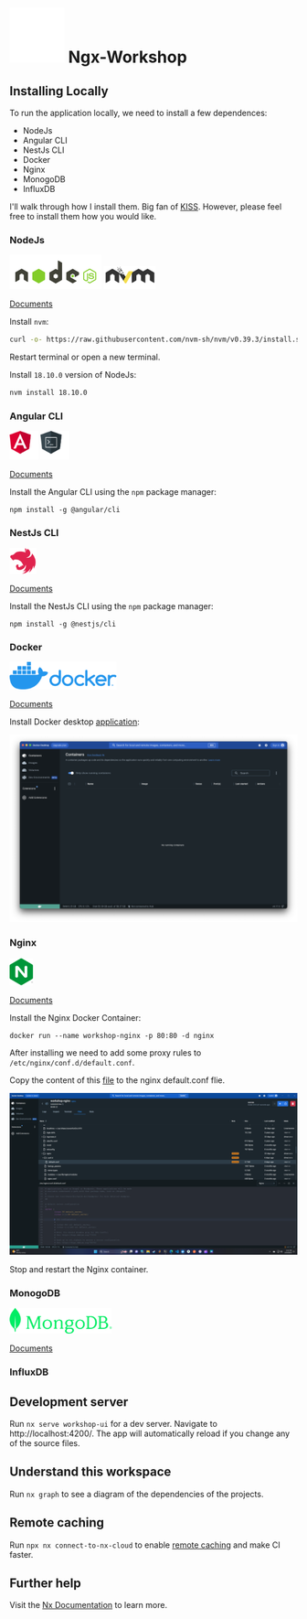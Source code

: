 # <img src="images/tips-and-updates.svg" /> Ngx-Workshop 
<!-- <a href="https://nx.dev"><img src="images/nx-logo.png" height="37"></a>
<a href="https://angular.io/"><img src="images/angular-logo.svg" height="45" /></a>
<a href="http://nestjs.com/" target="blank"><img src="images/nestjs-logo.svg" height="45"/></a>
<a href="https://www.nginx.com/" target="blank"><img src="images/nginx-logo.svg" height="45" /></a>
<a href="https://www.mongodb.com"><img src="images/mongodb-logo.png" height="45" /></a>
<a href="https://www.influxdata.com/"><img src="images/influxdb-logo.svg" height="45" /></a> -->


## Installing Locally
To run the application locally, we need to install a few dependences:
<ul>
  <li>NodeJs</li>
  <li>Angular CLI</li>
  <li>NestJs CLI</li>
  <li>Docker</li>
  <li>Nginx</li>
  <li>MonogoDB</li>
  <li>InfluxDB</li>
</ul>

I'll walk through how I install them. Big fan of [KISS](https://en.wikipedia.org/wiki/KISS_principle). However, please feel free to install them how you would like.

### NodeJs
[<img src="images/nodejs-logo.svg" height="60" />](https://github.com/nodejs/node)
[<img src="images/nvm-logo.svg" height="40" />](https://github.com/nvm-sh/logos)

[Documents](https://github.com/nvm-sh/nvm)

Install `nvm`:

```sh
curl -o- https://raw.githubusercontent.com/nvm-sh/nvm/v0.39.3/install.sh | bash
```
Restart terminal or open a new terminal.

Install `18.10.0` version of NodeJs:

```sh
nvm install 18.10.0
```

### Angular CLI

[<img src="images/angular-logo-2.svg" height="50" />](https://github.com/nodejs/node)
[<img src="images/cli-logo.svg" width="50" />](https://github.com/nvm-sh/logos)

[Documents](https://angular.io/cli)

Install the Angular CLI using the `npm` package manager:
```
npm install -g @angular/cli
```
### NestJs CLI
[<img src="images/nestjs-logo.svg" height="45"/>](http://nestjs.com/)

[Documents](https://docs.nestjs.com/cli/overview)

Install the NestJs CLI using the `npm` package manager:
```
npm install -g @nestjs/cli
```

### Docker

[<img src="images/docker-logo.png" height="48" />](https://www.docker.com/)

[Documents](https://docs.docker.com/)

Install Docker desktop [application](https://www.docker.com/products/docker-desktop/):

[<img src="images/docker-desktop.png" width="700" />](https://www.docker.com/products/docker-desktop/)


### Nginx

[<img src="images/nginx-logo.svg" height="48" />](https://www.nginx.com/)

[Documents](https://docs.nginx.com/)

Install the Nginx Docker Container:
```
docker run --name workshop-nginx -p 80:80 -d nginx
```

After installing we need to add some proxy rules to `/etc/nginx/conf.d/default.conf`.

Copy the content of this [file](install-helper/default.conf) to the nginx default.conf flie.

<img src="images/nginx-conf.png" width="700" />

Stop and restart the Nginx container.


### MonogoDB

[<img src="images/mongodb-logo-2.svg" height="45" >](https://www.mongodb.com)

[Documents](https://www.mongodb.com/docs/)

### InfluxDB


## Development server

Run `nx serve workshop-ui` for a dev server. Navigate to http://localhost:4200/. The app will automatically reload if you change any of the source files.

## Understand this workspace

Run `nx graph` to see a diagram of the dependencies of the projects.

## Remote caching

Run `npx nx connect-to-nx-cloud` to enable [remote caching](https://nx.app) and make CI faster.

## Further help

Visit the [Nx Documentation](https://nx.dev) to learn more.
